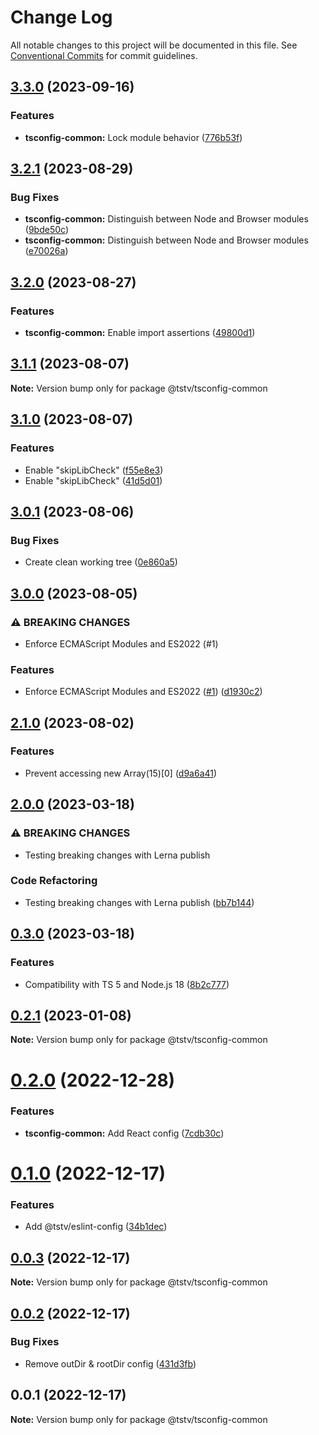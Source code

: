# Change Log

All notable changes to this project will be documented in this file.
See [Conventional Commits](https://conventionalcommits.org) for commit guidelines.

## [3.3.0](https://github.com/typescripttv/tsconfigs/compare/@tstv/tsconfig-common@3.2.1...@tstv/tsconfig-common@3.3.0) (2023-09-16)


### Features

* **tsconfig-common:** Lock module behavior ([776b53f](https://github.com/typescripttv/tsconfigs/commit/776b53f1275be1d37aca1d0ef7b376ada7fec5b7))



## [3.2.1](https://github.com/typescripttv/tsconfigs/compare/@tstv/tsconfig-common@3.2.0...@tstv/tsconfig-common@3.2.1) (2023-08-29)

### Bug Fixes

- **tsconfig-common:** Distinguish between Node and Browser modules ([9bde50c](https://github.com/typescripttv/tsconfigs/commit/9bde50c79396d5809eefb4dd5ba792d64b154cd1))
- **tsconfig-common:** Distinguish between Node and Browser modules ([e70026a](https://github.com/typescripttv/tsconfigs/commit/e70026a465088696cf6ad106450f57de33caa1e8))

## [3.2.0](https://github.com/typescripttv/tsconfigs/compare/@tstv/tsconfig-common@3.1.1...@tstv/tsconfig-common@3.2.0) (2023-08-27)

### Features

- **tsconfig-common:** Enable import assertions ([49800d1](https://github.com/typescripttv/tsconfigs/commit/49800d17e7b6b815e7c182000b6fa4b313bfa0f7))

## [3.1.1](https://github.com/typescripttv/tsconfigs/compare/@tstv/tsconfig-common@3.1.0...@tstv/tsconfig-common@3.1.1) (2023-08-07)

**Note:** Version bump only for package @tstv/tsconfig-common

## [3.1.0](https://github.com/typescripttv/tsconfigs/compare/@tstv/tsconfig-common@3.0.1...@tstv/tsconfig-common@3.1.0) (2023-08-07)

### Features

- Enable "skipLibCheck" ([f55e8e3](https://github.com/typescripttv/tsconfigs/commit/f55e8e3c645f3ebe87bc113e8969c675e474af5e))
- Enable "skipLibCheck" ([41d5d01](https://github.com/typescripttv/tsconfigs/commit/41d5d01243dbc3e2570f520f8d2818d64e8f2560))

## [3.0.1](https://github.com/typescripttv/tsconfigs/compare/@tstv/tsconfig-common@3.0.0...@tstv/tsconfig-common@3.0.1) (2023-08-06)

### Bug Fixes

- Create clean working tree ([0e860a5](https://github.com/typescripttv/tsconfigs/commit/0e860a505d4527c444ed7fbaad7e0a6c2e817867))

## [3.0.0](https://github.com/typescripttv/tsconfigs/compare/@tstv/tsconfig-common@2.1.0...@tstv/tsconfig-common@3.0.0) (2023-08-05)

### ⚠ BREAKING CHANGES

- Enforce ECMAScript Modules and ES2022 (#1)

### Features

- Enforce ECMAScript Modules and ES2022 ([#1](https://github.com/typescripttv/tsconfigs/issues/1)) ([d1930c2](https://github.com/typescripttv/tsconfigs/commit/d1930c2b470b43ac09875afe4e24f52a1e3e794c))

## [2.1.0](https://github.com/typescripttv/tsconfigs/compare/@tstv/tsconfig-common@2.0.0...@tstv/tsconfig-common@2.1.0) (2023-08-02)

### Features

- Prevent accessing new Array(15)[0] ([d9a6a41](https://github.com/typescripttv/tsconfigs/commit/d9a6a4105bad13355d3c89a5e278c08b6a0445a8))

## [2.0.0](https://github.com/typescripttv/tsconfigs/compare/@tstv/tsconfig-common@0.3.0...@tstv/tsconfig-common@2.0.0) (2023-03-18)

### ⚠ BREAKING CHANGES

- Testing breaking changes with Lerna publish

### Code Refactoring

- Testing breaking changes with Lerna publish ([bb7b144](https://github.com/typescripttv/tsconfigs/commit/bb7b1440d6358d574778b29da0ef449726ced9a6))

## [0.3.0](https://github.com/typescripttv/tsconfigs/compare/@tstv/tsconfig-common@0.2.1...@tstv/tsconfig-common@0.3.0) (2023-03-18)

### Features

- Compatibility with TS 5 and Node.js 18 ([8b2c777](https://github.com/typescripttv/tsconfigs/commit/8b2c77729113ea6d5d8032c3bcf9d5505c77b573))

## [0.2.1](https://github.com/typescripttv/tsconfigs/compare/@tstv/tsconfig-common@0.2.0...@tstv/tsconfig-common@0.2.1) (2023-01-08)

**Note:** Version bump only for package @tstv/tsconfig-common

# [0.2.0](https://github.com/typescripttv/tsconfigs/compare/@tstv/tsconfig-common@0.1.0...@tstv/tsconfig-common@0.2.0) (2022-12-28)

### Features

- **tsconfig-common:** Add React config ([7cdb30c](https://github.com/typescripttv/tsconfigs/commit/7cdb30c7809dbcf6e7061ddcc7339bd17669ecd3))

# [0.1.0](https://github.com/typescripttv/tsconfigs/compare/@tstv/tsconfig-common@0.0.3...@tstv/tsconfig-common@0.1.0) (2022-12-17)

### Features

- Add @tstv/eslint-config ([34b1dec](https://github.com/typescripttv/tsconfigs/commit/34b1deca2b35acf07fcb64d49270f5882a9c943c))

## [0.0.3](https://github.com/typescripttv/tsconfigs/compare/@tstv/tsconfig-common@0.0.2...@tstv/tsconfig-common@0.0.3) (2022-12-17)

**Note:** Version bump only for package @tstv/tsconfig-common

## [0.0.2](https://github.com/typescripttv/tsconfigs/compare/@tstv/tsconfig-common@0.0.1...@tstv/tsconfig-common@0.0.2) (2022-12-17)

### Bug Fixes

- Remove outDir & rootDir config ([431d3fb](https://github.com/typescripttv/tsconfigs/commit/431d3fbdd6120d7edaa11f547f8d3f616e5f4f07))

## 0.0.1 (2022-12-17)

**Note:** Version bump only for package @tstv/tsconfig-common
